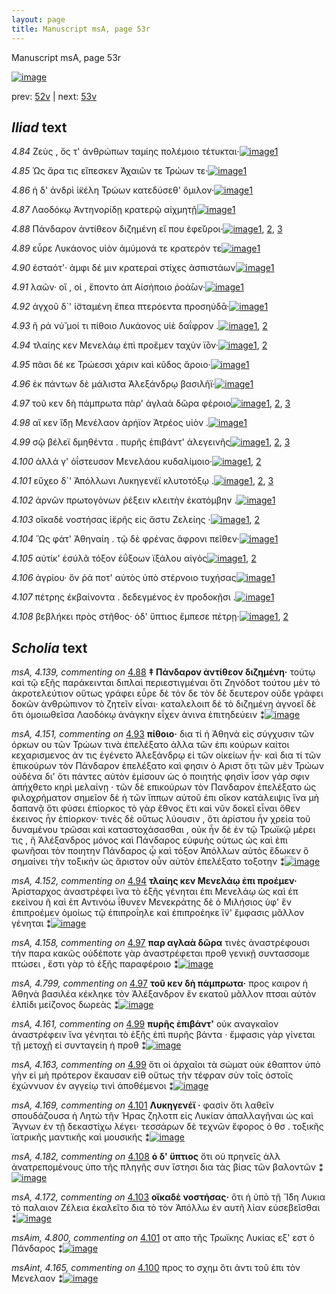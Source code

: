 ```yaml
---
layout: page
title: Manuscript msA, page 53r
---
```


Manuscript msA, page 53r

[![image](http://www.homermultitext.org/iipsrv?OBJ=IIP,1.0&FIF=/project/homer/pyramidal/deepzoom/hmt/vaimg/2017a/VA053RN_0054.tif&WID=100&CVT=JPEG)](http://www.homermultitext.org/ict2/?urn=urn:cite2:hmt:vaimg.2017a:VA053RN_0054)

prev:  [52v](../52v/) | next:  [53v](../53v/)

## *Iliad* text

*4.84* <a id="4.84"/> Ζεὺς , ὅς τ' ἀνθρώπων ταμίης πολέμοιο τέτυκται·[![image](http://www.homermultitext.org/iipsrv?OBJ=IIP,1.0&FIF=/project/homer/pyramidal/deepzoom/hmt/vaimg/2017a/VA053RN_0054.tif&RGN=0.1732,0.2261,0.4134,0.0323&WID=1000&CVT=JPEG)](http://www.homermultitext.org/ict2/?urn=urn:cite2:hmt:vaimg.2017a:VA053RN_0054@0.1732,0.2261,0.4134,0.0323)[1](#msA_4.784)

*4.85* <a id="4.85"/> Ὡς ἄρα τις εἴπεσκεν Ἀχαιῶν τε Τρώων τε·[![image](http://www.homermultitext.org/iipsrv?OBJ=IIP,1.0&FIF=/project/homer/pyramidal/deepzoom/hmt/vaimg/2017a/VA053RN_0054.tif&RGN=0.1692,0.2434,0.3714,0.0323&WID=1000&CVT=JPEG)](http://www.homermultitext.org/ict2/?urn=urn:cite2:hmt:vaimg.2017a:VA053RN_0054@0.1692,0.2434,0.3714,0.0323)[1](#msA_4.784)

*4.86* <a id="4.86"/> ἡ δ' ἀνδρὶ ἱ̈κέλη Τρώων κατεδύσεθ' ὅμιλον·[![image](http://www.homermultitext.org/iipsrv?OBJ=IIP,1.0&FIF=/project/homer/pyramidal/deepzoom/hmt/vaimg/2017a/VA053RN_0054.tif&RGN=0.1752,0.2569,0.3924,0.0391&WID=1000&CVT=JPEG)](http://www.homermultitext.org/ict2/?urn=urn:cite2:hmt:vaimg.2017a:VA053RN_0054@0.1752,0.2569,0.3924,0.0391)[1](#msA_4.784)

*4.87* <a id="4.87"/> Λαοδόκῳ Ἀντηνορίδῃ κρατερῷ αἰχμητῇ[![image](http://www.homermultitext.org/iipsrv?OBJ=IIP,1.0&FIF=/project/homer/pyramidal/deepzoom/hmt/vaimg/2017a/VA053RN_0054.tif&RGN=0.1692,0.2802,0.4014,0.0338&WID=1000&CVT=JPEG)](http://www.homermultitext.org/ict2/?urn=urn:cite2:hmt:vaimg.2017a:VA053RN_0054@0.1692,0.2802,0.4014,0.0338)[1](#msA_4.784)

*4.88* <a id="4.88"/> Πάνδαρον ἀντίθεον διζημένη εἴ που ἐφε̆ύροι·[![image](http://www.homermultitext.org/iipsrv?OBJ=IIP,1.0&FIF=/project/homer/pyramidal/deepzoom/hmt/vaimg/2017a/VA053RN_0054.tif&RGN=0.1572,0.2998,0.4144,0.0338&WID=1000&CVT=JPEG)](http://www.homermultitext.org/ict2/?urn=urn:cite2:hmt:vaimg.2017a:VA053RN_0054@0.1572,0.2998,0.4144,0.0338)[1](#msA_4.141), [2](#msA_4.784), [3](#msA_4.139)

*4.89* <a id="4.89"/> εὗρε Λυκάονος υἱὸν ἀμύμονά τε κρατερόν τε[![image](http://www.homermultitext.org/iipsrv?OBJ=IIP,1.0&FIF=/project/homer/pyramidal/deepzoom/hmt/vaimg/2017a/VA053RN_0054.tif&RGN=0.1622,0.314,0.4144,0.0338&WID=1000&CVT=JPEG)](http://www.homermultitext.org/ict2/?urn=urn:cite2:hmt:vaimg.2017a:VA053RN_0054@0.1622,0.314,0.4144,0.0338)[1](#msA_4.784)

*4.90* <a id="4.90"/> ἑσταότ'· ἀμφι δέ μιν κρατεραὶ στίχες ἀσπιστάων[![image](http://www.homermultitext.org/iipsrv?OBJ=IIP,1.0&FIF=/project/homer/pyramidal/deepzoom/hmt/vaimg/2017a/VA053RN_0054.tif&RGN=0.1642,0.3336,0.4144,0.0338&WID=1000&CVT=JPEG)](http://www.homermultitext.org/ict2/?urn=urn:cite2:hmt:vaimg.2017a:VA053RN_0054@0.1642,0.3336,0.4144,0.0338)[1](#msA_4.784)

*4.91* <a id="4.91"/> λαῶν· οἵ , οἱ , ἕποντο ἀπ Αἰσήποιο ῥοά̄ων·[![image](http://www.homermultitext.org/iipsrv?OBJ=IIP,1.0&FIF=/project/homer/pyramidal/deepzoom/hmt/vaimg/2017a/VA053RN_0054.tif&RGN=0.1632,0.3539,0.3634,0.0338&WID=1000&CVT=JPEG)](http://www.homermultitext.org/ict2/?urn=urn:cite2:hmt:vaimg.2017a:VA053RN_0054@0.1632,0.3539,0.3634,0.0338)[1](#msA_4.784)

*4.92* <a id="4.92"/> ἀγχοῦ δ`' ἱ̈σταμένη ἔπεα πτερόεντα προσηύδᾱ·[![image](http://www.homermultitext.org/iipsrv?OBJ=IIP,1.0&FIF=/project/homer/pyramidal/deepzoom/hmt/vaimg/2017a/VA053RN_0054.tif&RGN=0.1642,0.3719,0.4004,0.0338&WID=1000&CVT=JPEG)](http://www.homermultitext.org/ict2/?urn=urn:cite2:hmt:vaimg.2017a:VA053RN_0054@0.1642,0.3719,0.4004,0.0338)[1](#msA_4.784)

*4.93* <a id="4.93"/> ῆ ρά νύ̆ μοί τι πίθοιο Λυκάονος υἱὲ δαΐφρον .[![image](http://www.homermultitext.org/iipsrv?OBJ=IIP,1.0&FIF=/project/homer/pyramidal/deepzoom/hmt/vaimg/2017a/VA053RN_0054.tif&RGN=0.1682,0.3914,0.4004,0.0338&WID=1000&CVT=JPEG)](http://www.homermultitext.org/ict2/?urn=urn:cite2:hmt:vaimg.2017a:VA053RN_0054@0.1682,0.3914,0.4004,0.0338)[1](#msA_4.784), [2](#msA_4.151)

*4.94* <a id="4.94"/> τλαίης κεν Μενελάῳ ἐπὶ προἕμεν ταχὺν ϊ̄όν·[![image](http://www.homermultitext.org/iipsrv?OBJ=IIP,1.0&FIF=/project/homer/pyramidal/deepzoom/hmt/vaimg/2017a/VA053RN_0054.tif&RGN=0.1682,0.4087,0.4004,0.0338&WID=1000&CVT=JPEG)](http://www.homermultitext.org/ict2/?urn=urn:cite2:hmt:vaimg.2017a:VA053RN_0054@0.1682,0.4087,0.4004,0.0338)[1](#msA_4.152), [2](#msA_4.784)

*4.95* <a id="4.95"/> πᾶσι δέ κε Τρώεσσι χάριν καὶ κῦδος ἄροιο·[![image](http://www.homermultitext.org/iipsrv?OBJ=IIP,1.0&FIF=/project/homer/pyramidal/deepzoom/hmt/vaimg/2017a/VA053RN_0054.tif&RGN=0.1672,0.426,0.3744,0.0338&WID=1000&CVT=JPEG)](http://www.homermultitext.org/ict2/?urn=urn:cite2:hmt:vaimg.2017a:VA053RN_0054@0.1672,0.426,0.3744,0.0338)[1](#msA_4.784)

*4.96* <a id="4.96"/> ἐκ πάντων δὲ μάλιστα Ἀλεξάνδρῳ βασιλῆϊ·[![image](http://www.homermultitext.org/iipsrv?OBJ=IIP,1.0&FIF=/project/homer/pyramidal/deepzoom/hmt/vaimg/2017a/VA053RN_0054.tif&RGN=0.1682,0.444,0.3744,0.0338&WID=1000&CVT=JPEG)](http://www.homermultitext.org/ict2/?urn=urn:cite2:hmt:vaimg.2017a:VA053RN_0054@0.1682,0.444,0.3744,0.0338)[1](#msA_4.784)

*4.97* <a id="4.97"/> τοῦ κεν δὴ πάμπρωτα πὰρ' ἀγλαὰ δῶρα φέροιο[![image](http://www.homermultitext.org/iipsrv?OBJ=IIP,1.0&FIF=/project/homer/pyramidal/deepzoom/hmt/vaimg/2017a/VA053RN_0054.tif&RGN=0.1692,0.4636,0.4084,0.0338&WID=1000&CVT=JPEG)](http://www.homermultitext.org/ict2/?urn=urn:cite2:hmt:vaimg.2017a:VA053RN_0054@0.1692,0.4636,0.4084,0.0338)[1](#msA_4.784), [2](#msA_4.799), [3](#msA_4.158)

*4.98* <a id="4.98"/> αἴ κεν ἴ̈δῃ Μενέλαον ἀρήϊον Ἀτρέος υἱὸν .[![image](http://www.homermultitext.org/iipsrv?OBJ=IIP,1.0&FIF=/project/homer/pyramidal/deepzoom/hmt/vaimg/2017a/VA053RN_0054.tif&RGN=0.1532,0.4816,0.4084,0.0338&WID=1000&CVT=JPEG)](http://www.homermultitext.org/ict2/?urn=urn:cite2:hmt:vaimg.2017a:VA053RN_0054@0.1532,0.4816,0.4084,0.0338)[1](#msA_4.784)

*4.99* <a id="4.99"/> σῷ βέλεϊ δμηθέντα . πυρῆς ἐπιβάντ' ἀλεγεινῆς[![image](http://www.homermultitext.org/iipsrv?OBJ=IIP,1.0&FIF=/project/homer/pyramidal/deepzoom/hmt/vaimg/2017a/VA053RN_0054.tif&RGN=0.1672,0.5004,0.4084,0.0338&WID=1000&CVT=JPEG)](http://www.homermultitext.org/ict2/?urn=urn:cite2:hmt:vaimg.2017a:VA053RN_0054@0.1672,0.5004,0.4084,0.0338)[1](#msA_4.784), [2](#msA_4.163), [3](#msA_4.161)

*4.100* <a id="4.100"/> ἀλλά γ' ὀΐστευσον Μενελάου κυδαλίμοιο·[![image](http://www.homermultitext.org/iipsrv?OBJ=IIP,1.0&FIF=/project/homer/pyramidal/deepzoom/hmt/vaimg/2017a/VA053RN_0054.tif&RGN=0.1512,0.5177,0.3524,0.0338&WID=1000&CVT=JPEG)](http://www.homermultitext.org/ict2/?urn=urn:cite2:hmt:vaimg.2017a:VA053RN_0054@0.1512,0.5177,0.3524,0.0338)[1](#msAint_4.165), [2](#msA_4.784)

*4.101* <a id="4.101"/> εὔχεο δ`' Ἀπόλλωνι Λυκηγενέϊ κλυτοτόξῳ .[![image](http://www.homermultitext.org/iipsrv?OBJ=IIP,1.0&FIF=/project/homer/pyramidal/deepzoom/hmt/vaimg/2017a/VA053RN_0054.tif&RGN=0.1532,0.5357,0.3864,0.0361&WID=1000&CVT=JPEG)](http://www.homermultitext.org/ict2/?urn=urn:cite2:hmt:vaimg.2017a:VA053RN_0054@0.1532,0.5357,0.3864,0.0361)[1](#msAim_4.800), [2](#msA_4.784), [3](#msA_4.169)

*4.102* <a id="4.102"/> ἀρνῶν πρωτογόνων ῥέξειν κλειτὴν ἑκατόμβην .[![image](http://www.homermultitext.org/iipsrv?OBJ=IIP,1.0&FIF=/project/homer/pyramidal/deepzoom/hmt/vaimg/2017a/VA053RN_0054.tif&RGN=0.1512,0.5545,0.4164,0.0361&WID=1000&CVT=JPEG)](http://www.homermultitext.org/ict2/?urn=urn:cite2:hmt:vaimg.2017a:VA053RN_0054@0.1512,0.5545,0.4164,0.0361)[1](#msA_4.784)

*4.103* <a id="4.103"/> οἴκαδὲ νοστήσας ἱ̈ερῆς εἰς ἄστυ Ζελείης ·[![image](http://www.homermultitext.org/iipsrv?OBJ=IIP,1.0&FIF=/project/homer/pyramidal/deepzoom/hmt/vaimg/2017a/VA053RN_0054.tif&RGN=0.1572,0.574,0.3684,0.0353&WID=1000&CVT=JPEG)](http://www.homermultitext.org/ict2/?urn=urn:cite2:hmt:vaimg.2017a:VA053RN_0054@0.1572,0.574,0.3684,0.0353)[1](#msA_4.784), [2](#msA_4.172)

*4.104* <a id="4.104"/> Ὣς φάτ' Ἀθηναίη . τῷ δὲ φρένας ἄφρονι πεῖθεν·[![image](http://www.homermultitext.org/iipsrv?OBJ=IIP,1.0&FIF=/project/homer/pyramidal/deepzoom/hmt/vaimg/2017a/VA053RN_0054.tif&RGN=0.1562,0.592,0.4124,0.0353&WID=1000&CVT=JPEG)](http://www.homermultitext.org/ict2/?urn=urn:cite2:hmt:vaimg.2017a:VA053RN_0054@0.1562,0.592,0.4124,0.0353)[1](#msA_4.784)

*4.105* <a id="4.105"/> αὐτίκ' ἐσύλᾶ τόξον ἐΰξοων ϊξάλου αἰγὸς[![image](http://www.homermultitext.org/iipsrv?OBJ=IIP,1.0&FIF=/project/homer/pyramidal/deepzoom/hmt/vaimg/2017a/VA053RN_0054.tif&RGN=0.1582,0.6304,0.3974,0.0353&WID=1000&CVT=JPEG)](http://www.homermultitext.org/ict2/?urn=urn:cite2:hmt:vaimg.2017a:VA053RN_0054@0.1582,0.6304,0.3974,0.0353)[1](#msA_4.784), [2](#msA_4.177)

*4.106* <a id="4.106"/> ἀγρίου· ὅν ῥά ποτ' αὐτὸς ὑπὸ στέρνοιο τυχήσας[![image](http://www.homermultitext.org/iipsrv?OBJ=IIP,1.0&FIF=/project/homer/pyramidal/deepzoom/hmt/vaimg/2017a/VA053RN_0054.tif&RGN=0.1471,0.6506,0.4294,0.0353&WID=1000&CVT=JPEG)](http://www.homermultitext.org/ict2/?urn=urn:cite2:hmt:vaimg.2017a:VA053RN_0054@0.1471,0.6506,0.4294,0.0353)[1](#msA_4.784)

*4.107* <a id="4.107"/> πέτρης ἐκβαίνοντα . δεδεγμένος ἐν προδοκῇσι .[![image](http://www.homermultitext.org/iipsrv?OBJ=IIP,1.0&FIF=/project/homer/pyramidal/deepzoom/hmt/vaimg/2017a/VA053RN_0054.tif&RGN=0.1512,0.6506,0.4244,0.0316&WID=1000&CVT=JPEG)](http://www.homermultitext.org/ict2/?urn=urn:cite2:hmt:vaimg.2017a:VA053RN_0054@0.1512,0.6506,0.4244,0.0316)[1](#msA_4.784)

*4.108* <a id="4.108"/> βεβλήκει πρὸς στῆθος· ὁδ' ὕπτιος ἔμπεσε πέτρῃ·[![image](http://www.homermultitext.org/iipsrv?OBJ=IIP,1.0&FIF=/project/homer/pyramidal/deepzoom/hmt/vaimg/2017a/VA053RN_0054.tif&RGN=0.1461,0.6634,0.4284,0.0428&WID=1000&CVT=JPEG)](http://www.homermultitext.org/ict2/?urn=urn:cite2:hmt:vaimg.2017a:VA053RN_0054@0.1461,0.6634,0.4284,0.0428)[1](#msA_4.784), [2](#msA_4.182)

## *Scholia* text

*msA, 4.139, commenting on* [4.88](#4.88)  <a id="msA_4.139"/> **‡ Πάνδαρον ἀντίθεον διζημένη·** τούτῳ καὶ τῷ εξῆς παράκεινται διπλαὶ περιεστιγμέναι ὅτι Ζηνόδοτ τούτου μὲν τὸ ἀκροτελεύτιον οὕτως γράφει εὗρε δὲ τόν δε τὸν δὲ δευτερον οὐδε γράφει δοκῶν ἀνθρώπινον τὸ ζητεῖν εἶναι· καταλελοιπ δέ τὸ διζημένη ἀγνοεῖ δὲ ὅτι ὁμοιωθεῖσα Λαοδόκῳ ἀνάγκην εἶχεν ἀνινα ἐπιτηδεύειν ⁑[![image](http://www.homermultitext.org/iipsrv?OBJ=IIP,1.0&FIF=/project/homer/pyramidal/deepzoom/hmt/vaimg/2017a/VA053RN_0054.tif&RGN=0.16138541,0.11742739,0.61790715,0.04273859&WID=1000&CVT=JPEG)](http://www.homermultitext.org/ict2/?urn=urn:cite2:hmt:vaimg.2017a:VA053RN_0054@0.16138541,0.11742739,0.61790715,0.04273859)

*msA, 4.151, commenting on* [4.93](#4.93)  <a id="msA_4.151"/> **πίθοιο·** δια τί ἡ Ἀθηνὰ εἰς σύγχυσιν τῶν όρκων ου τῶν Τρώων τινὰ ἐπελέξατο ἀλλα τῶν ἐπι κούρων καίτοι κεχαρισμενος ἀν τις ἐγένετο Ἀλεξάνδρῳ εἰ τῶν οἰκείων ἦν· καὶ δια τί τῶν ἐπικούρων τὸν Πάνδαρον ἐπελέξατο καὶ φησιν ὁ Αριστ ὅτι τῶν μὲν Τρώων οὐδένα δι' ὅτι πάντες αὐτὸν ἐμίσουν ὡς ὁ ποιητής φησὶν ἶσον γάρ σφιν ἀπήχθετο κηρὶ μελαίνῃ · τῶν δὲ επικούρων τὸν Πανδαρον ἐπελέξατο ὡς φιλοχρήματον σημεῖον δὲ ἡ τῶν ἵππων αὐτοῦ ἐπι οἴκον κατάλειψις ἵνα μὴ δαπανᾷ ὅτι φύσει ἐπίορκος τὸ γὰρ ἔθνος ἔτι καὶ νῦν δοκεῖ εἶναι ὅθεν ἐκεινος ἦν ἐπίορκον· τινὲς δὲ οὔτως λύουσιν , ὅτι ἀρίστου ἦν χρεία τοῦ δυναμένου τρῶσαι καὶ καταστοχάσασθαι , οὐκ ἦν δὲ ἐν τῷ Τρωϊκῷ μέρει τις , ἢ Ἀλέξανδρος μόνος καὶ Πάνδαρος εὐφυὴς οὑτως ὡς καὶ ἐπι φωνῆσαι τὸν ποιητην Πάνδαρος ᾧ καὶ τόξον Ἀπόλλων αὐτὸς ἔδωκεν ὃ σημαίνει τὴν τοξικήν ὡς ἄριστον οὖν αὐτὸν ἐπελέξατο τοξοτην ⁑[![image](http://www.homermultitext.org/iipsrv?OBJ=IIP,1.0&FIF=/project/homer/pyramidal/deepzoom/hmt/vaimg/2017a/VA053RN_0054.tif&RGN=0.56503316,0.20414938,0.22881356,0.27759336&WID=1000&CVT=JPEG)](http://www.homermultitext.org/ict2/?urn=urn:cite2:hmt:vaimg.2017a:VA053RN_0054@0.56503316,0.20414938,0.22881356,0.27759336)

*msA, 4.152, commenting on* [4.94](#4.94)  <a id="msA_4.152"/> **τλαίης κεν Μενελάῳ ἐπι προέμεν·** Ἀρίσταρχος ἀναστρέφει ἵνα τὸ ἑξῆς γένηται ἐπι Μενελάῳ ὡς καὶ ἐπ εκείνου ῆ καὶ ἐπ Αντινόω ΐθυνεν Μενεκράτης δὲ ὁ Μιλήσιος ὑφ' ἓν ἐπιπροέμεν ὁμοίως τῷ ἐπιπροΐηλε καὶ ἐπιπροέηκε ἵ̈ν' ἔμφασις μᾶλλον γένηται ⁑[![image](http://www.homermultitext.org/iipsrv?OBJ=IIP,1.0&FIF=/project/homer/pyramidal/deepzoom/hmt/vaimg/2017a/VA053RN_0054.tif&RGN=0.56484893,0.47759336,0.21407517,0.09280775&WID=1000&CVT=JPEG)](http://www.homermultitext.org/ict2/?urn=urn:cite2:hmt:vaimg.2017a:VA053RN_0054@0.56484893,0.47759336,0.21407517,0.09280775)

*msA, 4.158, commenting on* [4.97](#4.97)  <a id="msA_4.158"/> **παρ αγλαὰ δῶρα** τινὲς ἀναστρέφουσι τὴν παρα κακῶς οὐδέποτε γὰρ ἀναστρέφεται προθ γενικῇ συντασσομε πτώσει , ἔστι γὰρ τὸ ἑξῆς παραφέροιο ⁑[![image](http://www.homermultitext.org/iipsrv?OBJ=IIP,1.0&FIF=/project/homer/pyramidal/deepzoom/hmt/vaimg/2017a/VA053RN_0054.tif&RGN=0.55913780,0.57040111,0.21591746,0.04896266&WID=1000&CVT=JPEG)](http://www.homermultitext.org/ict2/?urn=urn:cite2:hmt:vaimg.2017a:VA053RN_0054@0.55913780,0.57040111,0.21591746,0.04896266)

*msA, 4.799, commenting on* [4.97](#4.97)  <a id="msA_4.799"/> **τοῦ κεν δὴ πάμπρωτα·** προς καιρον ἡ Ἀθηνὰ βασιλέα κέκληκε τὸν Ἀλέξανδρον ἕν εκατοῦ μᾶλλον πτσαι αὐτὸν ἐλπίδι μείζονος δωρεὰς ⁑[![image](http://www.homermultitext.org/iipsrv?OBJ=IIP,1.0&FIF=/project/homer/pyramidal/deepzoom/hmt/vaimg/2017a/VA053RN_0054.tif&RGN=0.56042741,0.61632089,0.22144436,0.04813278&WID=1000&CVT=JPEG)](http://www.homermultitext.org/ict2/?urn=urn:cite2:hmt:vaimg.2017a:VA053RN_0054@0.56042741,0.61632089,0.22144436,0.04813278)

*msA, 4.161, commenting on* [4.99](#4.99)  <a id="msA_4.161"/> **πυρῆς ἐπιβάντ'** οὐκ αναγκαῖον ἀναστρέφειν ἵνα γένηται τὸ ἑξῆς ἐπὶ πυρῆς βάντα · ἔμφασις γὰρ γίνεται τῇ μετοχῇ εἰ συνταγείη ἡ προθ ⁑[![image](http://www.homermultitext.org/iipsrv?OBJ=IIP,1.0&FIF=/project/homer/pyramidal/deepzoom/hmt/vaimg/2017a/VA053RN_0054.tif&RGN=0.57406043,0.66251729,0.20596905,0.05504841&WID=1000&CVT=JPEG)](http://www.homermultitext.org/ict2/?urn=urn:cite2:hmt:vaimg.2017a:VA053RN_0054@0.57406043,0.66251729,0.20596905,0.05504841)

*msA, 4.163, commenting on* [4.99](#4.99)  <a id="msA_4.163"/> ὅτι οἱ ἀρχαῖοι τὰ σώματ οὐκ έθαπτον ὑπὸ γὴν εἰ μὴ πρότερον ἔκαυσαν εἰθ οὕτως τὴν τέφραν σὺν τοῖς ὁστοῖς ἐχώννυον ἐν αγγείῳ τινὶ ἀποθέμενοι ⁑[![image](http://www.homermultitext.org/iipsrv?OBJ=IIP,1.0&FIF=/project/homer/pyramidal/deepzoom/hmt/vaimg/2017a/VA053RN_0054.tif&RGN=0.14701548,0.69419087,0.60298452,0.03485477&WID=1000&CVT=JPEG)](http://www.homermultitext.org/ict2/?urn=urn:cite2:hmt:vaimg.2017a:VA053RN_0054@0.14701548,0.69419087,0.60298452,0.03485477)

*msA, 4.169, commenting on* [4.101](#4.101)  <a id="msA_4.169"/> **Λυκηγενέϊ ·** φασὶν ὅτι λαθεῖν σπουδάζουσα ἡ Λητὼ τῆν Ήρας ζηλοτπ εἰς Λυκίαν ἀπαλλαγῆναι ὡς καὶ Ἅγνων ἐν τῇ δεκαστίχω λέγει· τεσσάρων δὲ τεχνῶν ἔφορος ὁ θσ . τοξικῆς ϊατρικῆς μαντικῆς καὶ μουσικῆς ⁑[![image](http://www.homermultitext.org/iipsrv?OBJ=IIP,1.0&FIF=/project/homer/pyramidal/deepzoom/hmt/vaimg/2017a/VA053RN_0054.tif&RGN=0.14977892,0.72199170,0.60464259,0.03360996&WID=1000&CVT=JPEG)](http://www.homermultitext.org/ict2/?urn=urn:cite2:hmt:vaimg.2017a:VA053RN_0054@0.14977892,0.72199170,0.60464259,0.03360996)

*msA, 4.182, commenting on* [4.108](#4.108)  <a id="msA_4.182"/> **ὁ δ' ὕπτιος** ὅτι οὐ πρηνεῖς ἀλλ ἀνατρεπομένους ὑπο τῆς πληγῆς συν ἵστησι δια τὰς βίας τῶν βαλοντῶν ⁑[![image](http://www.homermultitext.org/iipsrv?OBJ=IIP,1.0&FIF=/project/homer/pyramidal/deepzoom/hmt/vaimg/2017a/VA053RN_0054.tif&RGN=0.14812085,0.74398340,0.58364038,0.02157676&WID=1000&CVT=JPEG)](http://www.homermultitext.org/ict2/?urn=urn:cite2:hmt:vaimg.2017a:VA053RN_0054@0.14812085,0.74398340,0.58364038,0.02157676)

*msA, 4.172, commenting on* [4.103](#4.103)  <a id="msA_4.172"/> **οἵκαδὲ νοστήσας·** ὅτι ἡ ὑπὸ τῇ Ἴ̈δη Λυκια τὸ παλαιον Ζέλεια ἐκαλεῖτο δια τὸ τὸν Ἀπόλλω ἐν αυτῆ λίαν εὐσεβεῖσθαι ⁑[![image](http://www.homermultitext.org/iipsrv?OBJ=IIP,1.0&FIF=/project/homer/pyramidal/deepzoom/hmt/vaimg/2017a/VA053RN_0054.tif&RGN=0.14646279,0.75352697,0.61127487,0.02406639&WID=1000&CVT=JPEG)](http://www.homermultitext.org/ict2/?urn=urn:cite2:hmt:vaimg.2017a:VA053RN_0054@0.14646279,0.75352697,0.61127487,0.02406639)

*msAim, 4.800, commenting on* [4.101](#4.101)  <a id="msAim_4.800"/> οτ απο τῆς Τρωϊκης Λυκίας εξ' εστ ὁ Πάνδαρος ⁑[![image](http://www.homermultitext.org/iipsrv?OBJ=IIP,1.0&FIF=/project/homer/pyramidal/deepzoom/hmt/vaimg/2017a/VA053RN_0054.tif&RGN=0.53242447,0.54619640,0.03371408,0.02655602&WID=1000&CVT=JPEG)](http://www.homermultitext.org/ict2/?urn=urn:cite2:hmt:vaimg.2017a:VA053RN_0054@0.53242447,0.54619640,0.03371408,0.02655602)

*msAint, 4.165, commenting on* [4.100](#4.100)  <a id="msAint_4.165"/> προς το σχημ ὅτι ἀντι τοῦ ἐπι τὸν Μενελαον ⁑[![image](http://www.homermultitext.org/iipsrv?OBJ=IIP,1.0&FIF=/project/homer/pyramidal/deepzoom/hmt/vaimg/2017a/VA053RN_0054.tif&RGN=0.09966839,0.52531120,0.05987472,0.04177040&WID=1000&CVT=JPEG)](http://www.homermultitext.org/ict2/?urn=urn:cite2:hmt:vaimg.2017a:VA053RN_0054@0.09966839,0.52531120,0.05987472,0.04177040)